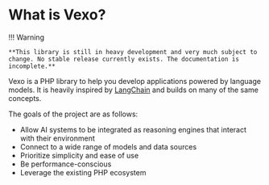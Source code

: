 # What is Vexo?

!!! Warning

    **This library is still in heavy development and very much subject to change. No stable release currently exists. The documentation is incomplete.**

Vexo is a PHP library to help you develop applications powered by language models. It is heavily inspired by [LangChain](https://github.com/hwchase17/langchain) and builds on many of the same concepts.

The goals of the project are as follows:

* Allow AI systems to be integrated as reasoning engines that interact with their environment
* Connect to a wide range of models and data sources
* Prioritize simplicity and ease of use
* Be performance-conscious
* Leverage the existing PHP ecosystem
